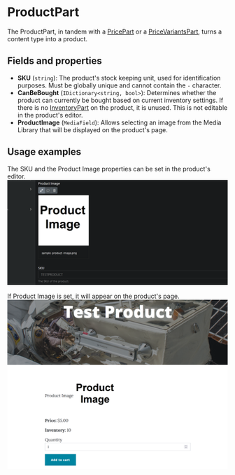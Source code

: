 # ProductPart

The ProductPart, in tandem with a [PricePart](price-part.md) or a [PriceVariantsPart](price-variants-part.md), turns a content type into a product.

## Fields and properties
- **SKU** (`string`): The product's stock keeping unit, used for identification purposes. Must be globally unique and cannot contain the `-` character.
- **CanBeBought** (`IDictionary<string, bool>`): Determines whether the product can currently be bought based on current inventory settings. If there is no [InventoryPart](inventory-part.md) on the product, it is unused. This is not editable in the product's editor.
- **ProductImage** (`MediaField`): Allows selecting an image from the Media Library that will be displayed on the product's page.

## Usage examples
The SKU and the Product Image properties can be set in the product's editor.
![image](../assets/images/product-part/product-editor-example.png)

If Product Image is set, it will appear on the product's page.
![image](../assets/images/product-part/product-image-example.png)

